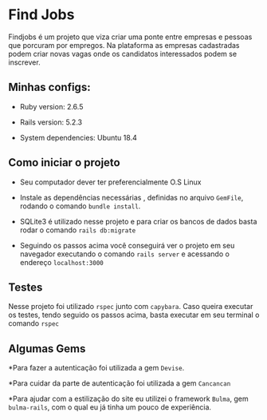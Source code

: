 # Find Jobs

Findjobs é um projeto que viza criar uma ponte entre empresas e pessoas que porcuram por empregos. Na plataforma as empresas cadastradas podem criar novas vagas onde os candidatos interessados podem se inscrever.

## Minhas configs:

* Ruby version: 2.6.5

* Rails version: 5.2.3

* System dependencies: Ubuntu 18.4

## Como iniciar o projeto

* Seu computador dever ter preferencialmente O.S Linux

* Instale as dependências necessárias , definidas no arquivo  `GemFile`, rodando o comando `bundle install`.

* SQLite3 é utilizado nesse projeto e para criar os bancos de dados basta rodar o comando `rails db:migrate`

* Seguindo os passos acima você conseguirá ver o projeto em seu navegador executando o comando `rails server` e acessando o endereço `localhost:3000`

## Testes

Nesse projeto foi utilizado `rspec` junto com `capybara`. Caso queira executar os testes, tendo seguido os passos acima, basta executar em seu terminal o comando `rspec`


## Algumas Gems

*Para fazer a autenticação foi utilizada a gem `Devise`.

*Para cuidar da parte de autenticação foi utilizada a gem `Cancancan`

*Para ajudar com a estilização do site eu utilizei o framework `Bulma`, gem `bulma-rails`, com o qual eu já tinha um pouco de experiência. 